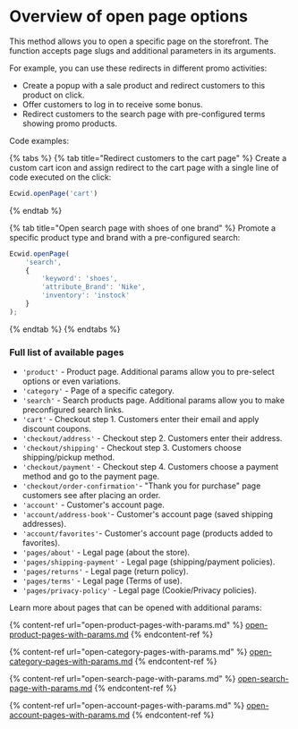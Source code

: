 # Overview of open page options

This method allows you to open a specific page on the storefront. The function accepts page slugs and additional parameters in its arguments.

For example, you can use these redirects in different promo activities:

* Create a popup with a sale product and redirect customers to this product on click.
* Offer customers to log in to receive some bonus.
* Redirect customers to the search page with pre-configured terms showing promo products.

Code examples:

{% tabs %}
{% tab title="Redirect customers to the cart page" %}
Create a custom cart icon and assign redirect to the cart page with a single line of code executed on the click:

```javascript
Ecwid.openPage('cart')
```
{% endtab %}

{% tab title="Open search page with shoes of one brand" %}
Promote a specific product type and brand with a pre-configured search:

```javascript
Ecwid.openPage(
    'search', 
    {
        'keyword': 'shoes', 
        'attribute_Brand': 'Nike',
        'inventory': 'instock'
    }
);
```
{% endtab %}
{% endtabs %}

### Full list of available pages

* `'product'` - Product page. Additional params allow you to pre-select options or even variations.&#x20;
* `'category'` - Page of a specific category.
* `'search'` - Search products page. Additional params allow you to make preconfigured search links.
* `'cart'` - Checkout step 1. Customers enter their email and apply discount coupons.
* `'checkout/address'` - Checkout step 2. Customers enter their address.
* `'checkout/shipping'` - Checkout step 3. Customers choose shipping/pickup method.
* `'checkout/payment'` - Checkout step 4. Customers choose a payment method and go to the payment page.
* `'checkout/order-confirmation'`- "Thank you for purchase" page customers see after placing an order.
* `'account'` - Customer's account page.
* `'account/address-book'`- Customer's account page (saved shipping addresses).
* `'account/favorites'`- Customer's account page (products added to favorites).
* `'pages/about'` - Legal page (about the store).
* `'pages/shipping-payment'` - Legal page (shipping/payment policies).
* `'pages/returns'` - Legal page (return policy).
* `'pages/terms'` - Legal page (Terms of use).
* `'pages/privacy-policy'` - Legal page (Cookie/Privacy policies).

Learn more about pages that can be opened with additional params:

{% content-ref url="open-product-pages-with-params.md" %}
[open-product-pages-with-params.md](open-product-pages-with-params.md)
{% endcontent-ref %}

{% content-ref url="open-category-pages-with-params.md" %}
[open-category-pages-with-params.md](open-category-pages-with-params.md)
{% endcontent-ref %}

{% content-ref url="open-search-page-with-params.md" %}
[open-search-page-with-params.md](open-search-page-with-params.md)
{% endcontent-ref %}

{% content-ref url="open-account-pages-with-params.md" %}
[open-account-pages-with-params.md](open-account-pages-with-params.md)
{% endcontent-ref %}
